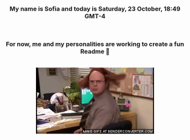 


<div align="center">
<h3 >My name is Sofia and today is Saturday, 23 October, 18:49 GMT-4</h3><br>
<h3 >For now, me and my personalities are working to create a fun Readme 👋
</h3><br>
<img src='img/dwight.gif' alt='working...'/>
</div>
